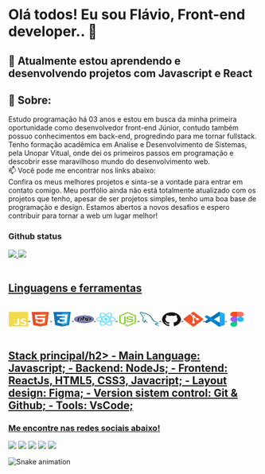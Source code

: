 <h1>Olá todos! Eu sou Flávio, Front-end developer.. 👋</h1>
<h2>	🌱 Atualmente estou aprendendo e desenvolvendo projetos com Javascript e React</h2>
<h2>💬 Sobre: </h2>
<p>Estudo programação há 03 anos e estou em busca da minha primeira oportunidade como desenvolvedor front-end Júnior, contudo também possuo conhecimentos em back-end, progredindo para me tornar fullstack.
Tenho formação acadêmica em Analise e Desenvolvimento de Sistemas, pela Unopar Vitual, onde dei os primeiros passos em programação e descobrir esse maravilhoso mundo do desenvolvimento web.<br />
📫 Você pode me encontrar nos links abaixo:<br /> 
Confira os meus melhores projetos e sinta-se a vontade para entrar em contato comigo. Meu portfólio ainda não está totalmente atualizado com os projetos que tenho, apesar de ser projetos simples, tenho uma boa base de programação e design. Estamos abertos a novos desafios e espero contribuir para tornar a web um lugar melhor!
</>

### Github status
<div>
  <a href="https://github.com/flavio17">
  <img height="180em" src="https://github-readme-stats.vercel.app/api?username=flavio17&show_icons=true&theme=tokyonight&include_all_commits=true&count_private=true"/>
  <img height="180em" src="https://github-readme-stats.vercel.app/api/top-langs/?username=flavio17&layout=compact&langs_count=6&theme=tokyonight"/>
</div>
  <br />
  <h2>Linguagens e ferramentas</h2>
<div style="display: inline_block"><br>
  <img align="center" alt="Js" height="30" width="40" src="https://raw.githubusercontent.com/devicons/devicon/master/icons/javascript/javascript-plain.svg">
  <img align="center" alt="HTML" height="30" width="40" src="https://raw.githubusercontent.com/devicons/devicon/master/icons/html5/html5-original.svg">
  <img align="center" alt="CSS" height="30" width="40" src="https://raw.githubusercontent.com/devicons/devicon/master/icons/css3/css3-original.svg">
  <img align="center" alt="PHP" height="30" width="40" src="https://raw.githubusercontent.com/devicons/devicon/master/icons/php/php-original.svg">
  <img align="center" alt="REACT" height="30" width="40" src="https://raw.githubusercontent.com/devicons/devicon/master/icons/react/react-original.svg">
  <img align="center" alt="NODE JS" height="30" width="40" src="https://raw.githubusercontent.com/devicons/devicon/master/icons/nodejs/nodejs-original.svg">
  <img align="center" alt="NODE JS" height="30" width="40" src="https://raw.githubusercontent.com/devicons/devicon/master/icons/mysql/mysql-original.svg">
  <img align="center" alt="NODE JS" height="30" width="40" src="https://raw.githubusercontent.com/devicons/devicon/master/icons/github/github-original.svg">
  <img align="center" alt="NODE JS" height="30" width="40" src="https://raw.githubusercontent.com/devicons/devicon/master/icons/git/git-original.svg">
  <img align="center" alt="NODE JS" height="30" width="40" src="https://raw.githubusercontent.com/devicons/devicon/master/icons/vscode/vscode-original.svg">
  <img align="center" alt="NODE JS" height="30" width="40" src="https://raw.githubusercontent.com/devicons/devicon/master/icons/figma/figma-original.svg">
</div>
 
 <br>
   <h2>Stack principal/h2>
   - Main Language: Javascript;
   - Backend: NodeJs;
   - Frontend: ReactJs, HTML5, CSS3, Javacript;
   - Layout design: Figma;
   - Version sistem control: Git & Github;
   - Tools: VsCode;
 
  ### Me encontre nas redes sociais abaixo!
 
<div> 
  <a href="https://www.youtube.com/" target="_blank"><img src="https://img.shields.io/badge/YouTube-FF0000?style=for-the-badge&logo=youtube&logoColor=white" target="_blank"></a>
  <a href="https://instagram.com/" target="_blank"><img src="https://img.shields.io/badge/-Instagram-%23E4405F?style=for-the-badge&logo=instagram&logoColor=white" target="_blank"></a>
 <a href="https://discord.com" target="_blank"><img src="https://img.shields.io/badge/Discord-7289DA?style=for-the-badge&logo=discord&logoColor=white" target="_blank"></a> 
  <a href = "mailto:flavio17_canarana@hotmail.com"><img src="https://img.shields.io/badge/-Gmail-%23333?style=for-the-badge&logo=gmail&logoColor=white" target="_blank"></a>
  <a href="https://www.linkedin.com/in/flavio-macario-de-souza-81ab4956/" target="_blank"><img src="https://img.shields.io/badge/-LinkedIn-%230077B5?style=for-the-badge&logo=linkedin&logoColor=white" target="_blank"></a> 
 

 
  ![Snake animation](https://github.com/flavio17/flavio17/blob/output/github-contribution-grid-snake.svg)

</div>
